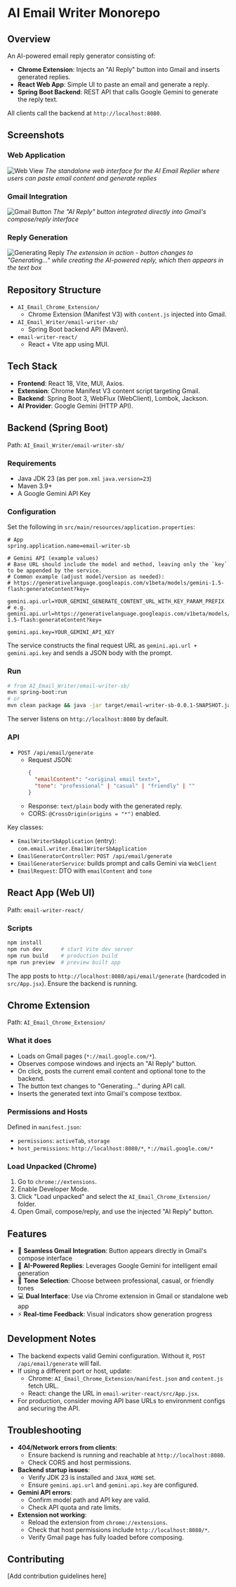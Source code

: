 # AI Email Writer Monorepo

## Overview
An AI-powered email reply generator consisting of:

- **Chrome Extension**: Injects an "AI Reply" button into Gmail and inserts generated replies.
- **React Web App**: Simple UI to paste an email and generate a reply.
- **Spring Boot Backend**: REST API that calls Google Gemini to generate the reply text.

All clients call the backend at `http://localhost:8080`.

## Screenshots

### Web Application
![Web View](Images/ss1.png)
*The standalone web interface for the AI Email Replier where users can paste email content and generate replies*

### Gmail Integration
![Gmail Button](Images/ss2.png)
*The "AI Reply" button integrated directly into Gmail's compose/reply interface*

### Reply Generation
![Generating Reply](Images/ss3.png)
*The extension in action - button changes to "Generating..." while creating the AI-powered reply, which then appears in the text box*

## Repository Structure
- `AI_Email_Chrome_Extension/`
  - Chrome Extension (Manifest V3) with `content.js` injected into Gmail.
- `AI_Email_Writer/email-writer-sb/`
  - Spring Boot backend API (Maven).
- `email-writer-react/`
  - React + Vite app using MUI.

## Tech Stack
- **Frontend**: React 18, Vite, MUI, Axios.
- **Extension**: Chrome Manifest V3 content script targeting Gmail.
- **Backend**: Spring Boot 3, WebFlux (WebClient), Lombok, Jackson.
- **AI Provider**: Google Gemini (HTTP API).

## Backend (Spring Boot)
Path: `AI_Email_Writer/email-writer-sb/`

### Requirements
- Java JDK 23 (as per `pom.xml` `java.version=23`)
- Maven 3.9+
- A Google Gemini API Key

### Configuration
Set the following in `src/main/resources/application.properties`:

```properties
# App
spring.application.name=email-writer-sb

# Gemini API (example values)
# Base URL should include the model and method, leaving only the `key` to be appended by the service.
# Common example (adjust model/version as needed):
# https://generativelanguage.googleapis.com/v1beta/models/gemini-1.5-flash:generateContent?key=

gemini.api.url=YOUR_GEMINI_GENERATE_CONTENT_URL_WITH_KEY_PARAM_PREFIX
# e.g. gemini.api.url=https://generativelanguage.googleapis.com/v1beta/models/gemini-1.5-flash:generateContent?key=

gemini.api.key=YOUR_GEMINI_API_KEY
```

The service constructs the final request URL as `gemini.api.url + gemini.api.key` and sends a JSON body with the prompt.

### Run
```bash
# from AI_Email_Writer/email-writer-sb/
mvn spring-boot:run
# or
mvn clean package && java -jar target/email-writer-sb-0.0.1-SNAPSHOT.jar
```
The server listens on `http://localhost:8080` by default.

### API
- `POST /api/email/generate`
  - Request JSON:
    ```json
    {
      "emailContent": "<original email text>",
      "tone": "professional" | "casual" | "friendly" | "" 
    }
    ```
  - Response: `text/plain` body with the generated reply.
  - CORS: `@CrossOrigin(origins = "*")` enabled.

Key classes:
- `EmailWriterSbApplication` (entry): `com.email.writer.EmailWriterSbApplication`
- `EmailGeneratorController`: `POST /api/email/generate`
- `EmailGeneratorService`: builds prompt and calls Gemini via `WebClient`
- `EmailRequest`: DTO with `emailContent` and `tone`

## React App (Web UI)
Path: `email-writer-react/`

### Scripts
```bash
npm install
npm run dev      # start Vite dev server
npm run build    # production build
npm run preview  # preview built app
```

The app posts to `http://localhost:8080/api/email/generate` (hardcoded in `src/App.jsx`). Ensure the backend is running.

## Chrome Extension
Path: `AI_Email_Chrome_Extension/`

### What it does
- Loads on Gmail pages (`*://mail.google.com/*`).
- Observes compose windows and injects an "AI Reply" button.
- On click, posts the current email content and optional tone to the backend.
- The button text changes to "Generating..." during API call.
- Inserts the generated text into Gmail's compose textbox.

### Permissions and Hosts
Defined in `manifest.json`:
- `permissions`: `activeTab`, `storage`
- `host_permissions`: `http://localhost:8080/*`, `*://mail.google.com/*`

### Load Unpacked (Chrome)
1. Go to `chrome://extensions`.
2. Enable Developer Mode.
3. Click "Load unpacked" and select the `AI_Email_Chrome_Extension/` folder.
4. Open Gmail, compose/reply, and use the injected "AI Reply" button.

## Features
- 🚀 **Seamless Gmail Integration**: Button appears directly in Gmail's compose interface
- 🤖 **AI-Powered Replies**: Leverages Google Gemini for intelligent email generation
- 🎨 **Tone Selection**: Choose between professional, casual, or friendly tones
- 💻 **Dual Interface**: Use via Chrome extension in Gmail or standalone web app
- ⚡ **Real-time Feedback**: Visual indicators show generation progress

## Development Notes
- The backend expects valid Gemini configuration. Without it, `POST /api/email/generate` will fail.
- If using a different port or host, update:
  - Chrome: `AI_Email_Chrome_Extension/manifest.json` and `content.js` fetch URL.
  - React: change the URL in `email-writer-react/src/App.jsx`.
- For production, consider moving API base URLs to environment configs and securing the API.

## Troubleshooting
- **404/Network errors from clients**:
  - Ensure backend is running and reachable at `http://localhost:8080`.
  - Check CORS and host permissions.
- **Backend startup issues**:
  - Verify JDK 23 is installed and `JAVA_HOME` set.
  - Ensure `gemini.api.url` and `gemini.api.key` are configured.
- **Gemini API errors**:
  - Confirm model path and API key are valid.
  - Check API quota and rate limits.
- **Extension not working**:
  - Reload the extension from `chrome://extensions`.
  - Check that host permissions include `http://localhost:8080/*`.
  - Verify Gmail page has fully loaded before composing.

## Contributing
[Add contribution guidelines here]
